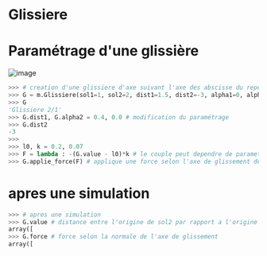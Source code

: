 # Glissiere

# Paramétrage d'une glissière

![image](https://user-images.githubusercontent.com/93446869/171271772-efb7b502-cd72-466a-a873-c091fbf4da47.png)

```python
>>> # creation d'une glissiere d'axe suivant l'axe des abscisse du repere associé à 1 et distant de 1.5 de son origine et d'axe penché de 45° par rapport à l'axe des abscisses du repere associe a 2 et distant de -3 de son origine
>>> G = m.Glissiere(sol1=1, sol2=2, dist1=1.5, dist2=-3, alpha1=0, alpha2=np.pi/4)
>>> G
'Glissiere 2/1'
>>> G.dist1, G.alpha2 = 0.4, 0.0 # modification du paramétrage
>>> G.dist2
-3
>>> 
>>> l0, k = 0.2, 0.07
>>> F = lambda : -(G.value - l0)*k # le couple peut dependre de parametres géométrique pas encore simuler
>>> G.applie_force(F) # applique une force selon l'axe de glissement de sol2 sur sol1
```

# apres une simulation

```python
>>> # apres une simulation
>>> G.value # distance entre l'origine de sol2 par rapport a l'origine de sol1
array([
>>> G.force # force selon la normale de l'axe de glissement
array([
```
